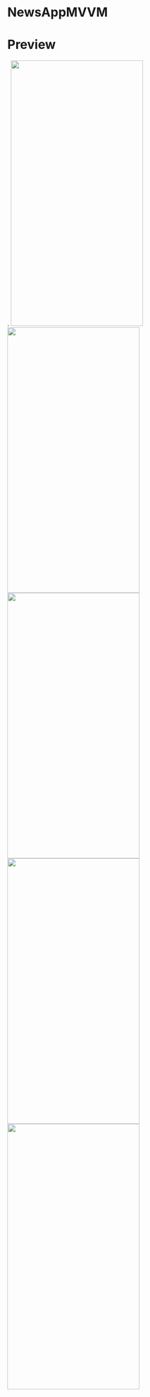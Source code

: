 # NewsAppMVVM

# Preview

.
<img src="https://user-images.githubusercontent.com/84254470/141066921-066fa605-42e2-4557-8450-33a6b7c2e9a7.png" width="300" height="600">
<img src="https://user-images.githubusercontent.com/84254470/141067520-03c73c7f-18b2-4c57-b166-fbcc5c810f75.png" width="300" height="600">
<img src="https://user-images.githubusercontent.com/84254470/141067529-90a26f66-fc62-4660-9eaa-079acc6a790c.png" width="300" height="600">
<img src="https://user-images.githubusercontent.com/84254470/141067535-4ae3a42c-a0ab-4ed6-aee5-5ba6a9ac7a59.png" width="300" height="600">
<img src="https://user-images.githubusercontent.com/84254470/141067537-88532450-e736-4ac9-9af8-3630d8302d75.png" width="300" height="600">

